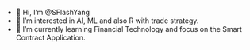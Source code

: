 - 👋 Hi, I’m @SFlashYang
- 👀 I’m interested in AI, ML and also R with trade strategy.
- 🌱 I’m currently learning Financial Technology and focus on the Smart Contract Application.

<!---
SFlashYang/SFlashYang is a ✨ special ✨ repository because its `README.md` (this file) appears on your GitHub profile.
You can click the Preview link to take a look at your changes.
--->
